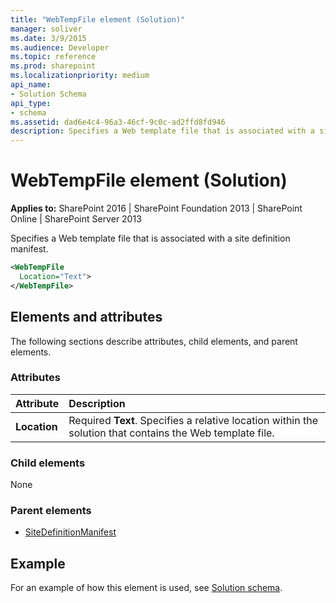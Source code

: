 ```yaml
---
title: "WebTempFile element (Solution)"
manager: soliver
ms.date: 3/9/2015
ms.audience: Developer
ms.topic: reference
ms.prod: sharepoint
ms.localizationpriority: medium
api_name:
- Solution Schema
api_type:
- schema
ms.assetid: dad6e4c4-96a3-46cf-9c0c-ad2ffd8fd946
description: Specifies a Web template file that is associated with a site definition manifest.
---
```


# WebTempFile element (Solution)

**Applies to:** SharePoint 2016 | SharePoint Foundation 2013 | SharePoint Online | SharePoint Server 2013
  
Specifies a Web template file that is associated with a site definition manifest.
  
```XML
<WebTempFile
  Location="Text">
</WebTempFile>
```

## Elements and attributes

The following sections describe attributes, child elements, and parent elements.

### Attributes

|**Attribute**|**Description**|
|:-----|:-----|
|**Location**  <br/> |Required **Text**. Specifies a relative location within the solution that contains the Web template file.  <br/> |
   
### Child elements

None
   
### Parent elements

- [SiteDefinitionManifest](sitedefinitionmanifest-element-solution.md)
   
## Example

For an example of how this element is used, see [Solution schema](solution-schema.md).
  

